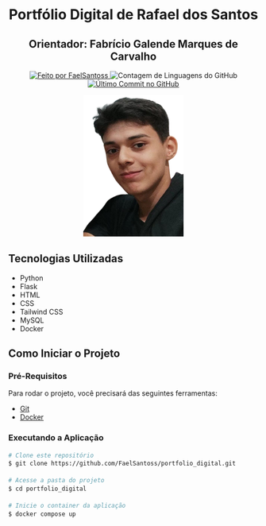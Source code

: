 <h1 align="center">Portfólio Digital de Rafael dos Santos</h1>

<h2 align="center">Orientador: Fabrício Galende Marques de Carvalho</h2>

<div align="center">
   <a href="https://github.com/FaelSantoss">
      <img alt="Feito por FaelSantoss" src="https://img.shields.io/badge/feito%20por-FaelSantoss-skyblue">
   </a>
   <img alt="Contagem de Linguagens do GitHub" src="https://img.shields.io/github/languages/count/FaelSantoss/portfolio_digital">
   <a href="https://github.com/FaelSantoss/portfolio_digital/commits/main">
      <img alt="Último Commit no GitHub" src="https://img.shields.io/github/last-commit/FaelSantoss/portfolio_digital">
   </a>
</div>

<p align="center">
  <img src="./src/ui/static/imgs/logo.png" width="40%" alt="Logo do Projeto">
</p>

## Tecnologias Utilizadas

- Python
- Flask
- HTML
- CSS
- Tailwind CSS
- MySQL
- Docker

## Como Iniciar o Projeto

### Pré-Requisitos

Para rodar o projeto, você precisará das seguintes ferramentas:

- [Git](https://git-scm.com/)
- [Docker](https://docs.docker.com/get-docker/)

### Executando a Aplicação

```bash
# Clone este repositório
$ git clone https://github.com/FaelSantoss/portfolio_digital.git

# Acesse a pasta do projeto
$ cd portfolio_digital

# Inicie o container da aplicação
$ docker compose up
